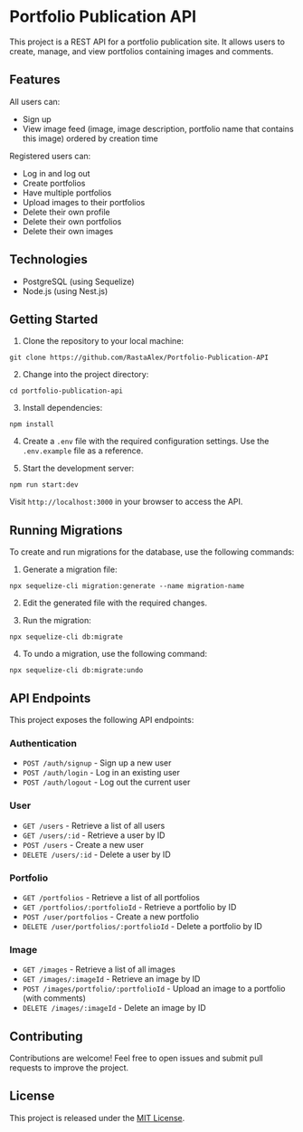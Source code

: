 # Portfolio Publication API

This project is a REST API for a portfolio publication site. It allows users to create, manage, and view portfolios containing images and comments.

## Features

All users can:
- Sign up
- View image feed (image, image description, portfolio name that contains this image) ordered by creation time

Registered users can:
- Log in and log out
- Create portfolios
- Have multiple portfolios
- Upload images to their portfolios
- Delete their own profile
- Delete their own portfolios
- Delete their own images

## Technologies

- PostgreSQL (using Sequelize)
- Node.js (using Nest.js)

## Getting Started

1. Clone the repository to your local machine:

```
git clone https://github.com/RastaAlex/Portfolio-Publication-API
```

2. Change into the project directory:

```
cd portfolio-publication-api
```

3. Install dependencies:

```
npm install
```

4. Create a `.env` file with the required configuration settings. Use the `.env.example` file as a reference.

5. Start the development server:

```
npm run start:dev
```

Visit `http://localhost:3000` in your browser to access the API.

## Running Migrations

To create and run migrations for the database, use the following commands:

1. Generate a migration file:

```
npx sequelize-cli migration:generate --name migration-name
```

2. Edit the generated file with the required changes.

3. Run the migration:

```
npx sequelize-cli db:migrate
```

4. To undo a migration, use the following command:

```
npx sequelize-cli db:migrate:undo
```

## API Endpoints

This project exposes the following API endpoints:

### Authentication
- `POST /auth/signup` - Sign up a new user
- `POST /auth/login` - Log in an existing user
- `POST /auth/logout` - Log out the current user

### User
- `GET /users` - Retrieve a list of all users
- `GET /users/:id` - Retrieve a user by ID
- `POST /users` - Create a new user
- `DELETE /users/:id` - Delete a user by ID

### Portfolio
- `GET /portfolios` - Retrieve a list of all portfolios
- `GET /portfolios/:portfolioId` - Retrieve a portfolio by ID
- `POST /user/portfolios` - Create a new portfolio
- `DELETE /user/portfolios/:portfolioId` - Delete a portfolio by ID

### Image
- `GET /images` - Retrieve a list of all images
- `GET /images/:imageId` - Retrieve an image by ID
- `POST /images/portfolio/:portfolioId` - Upload an image to a portfolio (with comments)
- `DELETE /images/:imageId` - Delete an image by ID

## Contributing

Contributions are welcome! Feel free to open issues and submit pull requests to improve the project.

## License

This project is released under the [MIT License](LICENSE).
